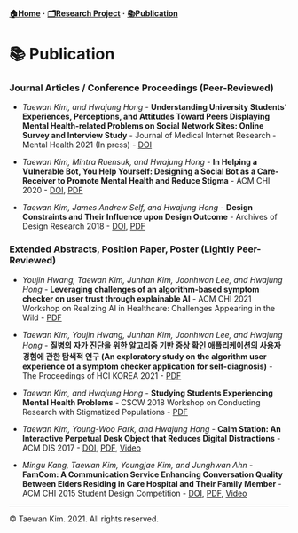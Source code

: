 **[🏠Home](./README.md)** **·** **[🗂Research Project](./Research.md)** **·** **[📚Publication](./Publication.md)**

# 📚 Publication

### Journal Articles / Conference Proceedings (Peer-Reviewed)

* *Taewan Kim, and Hwajung Hong* - **Understanding University Students’ Experiences, Perceptions, and Attitudes Toward Peers Displaying Mental Health-related Problems on Social Network Sites: Online Survey and Interview Study** - Journal of Medical Internet Research - Mental Health 2021 (In press) - [DOI](http://dx.doi.org/10.2196/23465)

* *Taewan Kim, Mintra Ruensuk, and Hwajung Hong* - **In Helping a Vulnerable Bot, You Help Yourself: Designing a Social Bot as a Care-Receiver to Promote Mental Health and Reduce Stigma** - ACM CHI 2020 - [DOI](https://dl.acm.org/doi/abs/10.1145/3313831.3376743), [PDF](https://drive.google.com/file/d/1Mybrw_6DC98xS6KXUR0lcbENucuWuM3J/view)

* *Taewan Kim, James Andrew Self, and Hwajung Hong* - **Design Constraints and Their Influence upon Design Outcome** - Archives of Design Research 2018 - [DOI](https://doi.org/10.15187/adr.2018.11.31.4.23), [PDF](https://drive.google.com/file/d/14Bx8AF0Dts-Qta02l5SBD2ZOmWnF3dpl/view)

### Extended Abstracts, Position Paper, Poster (Lightly Peer-Reviewed)

* *Youjin Hwang, Taewan Kim, Junhan Kim, Joonhwan Lee, and Hwajung Hong* - **Leveraging challenges of an algorithm-based symptom checker on user trust through explainable AI** - ACM CHI 2021 Workshop on Realizing AI in Healthcare: Challenges Appearing in the Wild - [PDF](https://drive.google.com/file/d/1Y2KLQmBRPKBEos1QYcaneLPwmISeb5-N/view)

* *Taewan Kim, Youjin Hwang, Junhan Kim, Joonhwan Lee, and Hwajung Hong* - **질병의 자가 진단을 위한 알고리즘 기반 증상 확인 애플리케이션의 사용자 경험에 관한 탐색적 연구 (An exploratory study on the algorithm user experience of a symptom checker application for self-diagnosis)** - The Proceedings of HCI KOREA 2021 - [PDF](https://drive.google.com/file/d/1gG2XxffOtBx6ohDSFps8g2CNjHoY655q/view)

* *Taewan Kim, and Hwajung Hong* - **Studying Students Experiencing Mental Health Problems** - CSCW 2018 Workshop on Conducting Research with Stigmatized Populations - [PDF](https://drive.google.com/file/d/1CHSTtNAiKYv0aA1ikpc4owbm_e_h2TzS/view)

* *Taewan Kim, Young-Woo Park, and Hwajung Hong* - **Calm Station: An Interactive Perpetual Desk Object that Reduces Digital Distractions** - ACM DIS 2017 - [DOI](https://doi.org/10.1145/3064857.3079183), [PDF](https://drive.google.com/file/d/1M6rPOFV3lEyjL5JPzq8seV9uUsFbycRH/view), [Video](https://www.youtube.com/watch?v=gCBQhNUlmzo)

* *Mingu Kang, Taewan Kim, Youngjae Kim, and Junghwan Ahn* - **FamCom: A Communication Service Enhancing Conversation Quality Between Elders Residing in Care Hospital and Their Family Member** - ACM CHI 2015 Student Design Competition - [DOI](https://dl.acm.org/doi/10.1145/2702613.2726952), [PDF](https://drive.google.com/file/d/149Zb1oxzCqKtF4PxcRviFjmhshODYZQT/view), [Video](https://www.youtube.com/watch?v=hnQ5MZfrw60)

---
© Taewan Kim. 2021. All rights reserved. 
